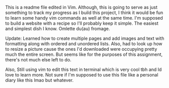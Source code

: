 This is a readme file edited in Vim.
Although, this is going to serve as just something to track my progress as I build this project, I think it would be fun to learn some handy vim commands as well at the same time.
I'm supposed to build a website with a recipe so I'll probably keep it simple. 
The easiest and simplest dish I know. Omlette du(au) fromage.

Update: Learned how to create multiple pages and add images and text with formatting along with ordered and unordered lists. Also, had to look up how to resize a picture cause the ones I'd downloaded were occupying pretty much the entire screen. But seems like for the purposes of this assignment, there's not much else left to do.

Also,  Still using vim to edit this text in terminal which is very cool tbh and Id love to learn more. Not sure if I'm supposed to use this file like a personal diary like this lmao but whatever.
